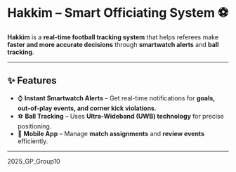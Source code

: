 # **Hakkim – Smart Officiating System** ⚽  

**Hakkim** is a **real-time football tracking system** that helps referees make **faster and more accurate decisions** through **smartwatch alerts** and **ball tracking**.  

---

## **✨ Features**  

- ⌚ **Instant Smartwatch Alerts** – Get real-time notifications for **goals, out-of-play events, and corner kick violations**.  
- ⚽ **Ball Tracking** – Uses **Ultra-Wideband (UWB) technology** for precise positioning.  
- 📱 **Mobile App** – Manage **match assignments** and **review events** efficiently.

---

2025_GP_Group10
